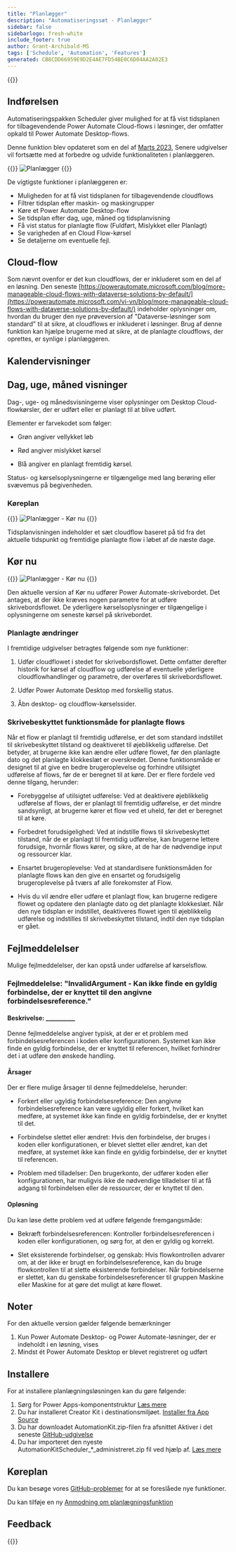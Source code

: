 ```yaml
---
title: "Planlægger"
description: "Automatiseringssæt - Planlægger"
sidebar: false
sidebarlogo: fresh-white
include_footer: true
author: Grant-Archibald-MS
tags: ['Schedule', 'Automation', 'Features']
generated: CB8CDD66959E9D2E4AE7FD54BE0C6D04AA2A02E3
---
```


{{<toc>}}

## Indførelsen

Automatiseringspakken Scheduler giver mulighed for at få vist tidsplanen for tilbagevendende Power Automate Cloud-flows i løsninger, der omfatter opkald til Power Automate Desktop-flows.

Denne funktion blev opdateret som en del af [Marts 2023](/da/releases/march-2023), Senere udgivelser vil fortsætte med at forbedre og udvide funktionaliteten i planlæggeren.

{{<border>}}
![Planlægger](/images/schedule.png)
{{</border>}}

De vigtigste funktioner i planlæggeren er:

- Muligheden for at få vist tidsplanen for tilbagevendende cloudflows
- Filtrer tidsplan efter maskin- og maskingrupper
- Køre et Power Automate Desktop-flow
- Se tidsplan efter dag, uge, måned og tidsplanvisning
- Få vist status for planlagte flow (Fuldført, Mislykket eller Planlagt)
- Se varigheden af en Cloud Flow-kørsel
- Se detaljerne om eventuelle fejl.

## Cloud-flow

Som nævnt ovenfor er det kun cloudflows, der er inkluderet som en del af en løsning. Den seneste [https://powerautomate.microsoft.com/blog/more-manageable-cloud-flows-with-dataverse-solutions-by-default/](https://powerautomate.microsoft.com/vi-vn/blog/more-manageable-cloud-flows-with-dataverse-solutions-by-default/) indeholder oplysninger om, hvordan du bruger den nye prøveversion af "Dataverse-løsninger som standard" til at sikre, at cloudflows er inkluderet i løsninger. Brug af denne funktion kan hjælpe brugerne med at sikre, at de planlagte cloudflows, der oprettes, er synlige i planlæggeren.

## Kalendervisninger

## Dag, uge, måned visninger

Dag-, uge- og månedsvisningerne viser oplysninger om Desktop Cloud-flowkørsler, der er udført eller er planlagt til at blive udført.

Elementer er farvekodet som følger:

- Grøn angiver vellykket løb

- Rød angiver mislykket kørsel

- Blå angiver en planlagt fremtidig kørsel.

Status- og kørselsoplysningerne er tilgængelige med lang berøring eller svævemus på begivenheden.

### Køreplan

{{<border>}}
![Planlægger - Kør nu](/images/scheduler-schedule-view.png)
{{</border>}}

Tidsplanvisningen indeholder et sæt cloudflow baseret på tid fra det aktuelle tidspunkt og fremtidige planlagte flow i løbet af de næste dage.

## Kør nu

{{<border>}}
![Planlægger - Kør nu](/images/scheduler-run-now.png)
{{</border>}}

Den aktuelle version af Kør nu udfører Power Automate-skrivebordet. Det antages, at der ikke kræves nogen parametre for at udføre skrivebordsflowet. De yderligere kørselsoplysninger er tilgængelige i oplysningerne om seneste kørsel på skrivebordet.

### Planlagte ændringer

I fremtidige udgivelser betragtes følgende som nye funktioner:

1. Udfør cloudflowet i stedet for skrivebordsflowet. Dette omfatter derefter historik for kørsel af cloudflow og udførelse af eventuelle yderligere cloudflowhandlinger og parametre, der overføres til skrivebordsflowet.

2. Udfør Power Automate Desktop med forskellig status.

3. Åbn desktop- og cloudflow-kørselssider.

### Skrivebeskyttet funktionsmåde for planlagte flows

Når et flow er planlagt til fremtidig udførelse, er det som standard indstillet til skrivebeskyttet tilstand og deaktiveret til øjeblikkelig udførelse. Det betyder, at brugerne ikke kan ændre eller udføre flowet, før den planlagte dato og det planlagte klokkeslæt er overskredet. Denne funktionsmåde er designet til at give en bedre brugeroplevelse og forhindre utilsigtet udførelse af flows, før de er beregnet til at køre.
Der er flere fordele ved denne tilgang, herunder:

- Forebyggelse af utilsigtet udførelse: Ved at deaktivere øjeblikkelig udførelse af flows, der er planlagt til fremtidig udførelse, er det mindre sandsynligt, at brugerne kører et flow ved et uheld, før det er beregnet til at køre.

- Forbedret forudsigelighed: Ved at indstille flows til skrivebeskyttet tilstand, når de er planlagt til fremtidig udførelse, kan brugerne lettere forudsige, hvornår flows kører, og sikre, at de har de nødvendige input og ressourcer klar.

- Ensartet brugeroplevelse: Ved at standardisere funktionsmåden for planlagte flows kan den give en ensartet og forudsigelig brugeroplevelse på tværs af alle forekomster af Flow.

- Hvis du vil ændre eller udføre et planlagt flow, kan brugerne redigere flowet og opdatere den planlagte dato og det planlagte klokkeslæt. Når den nye tidsplan er indstillet, deaktiveres flowet igen til øjeblikkelig udførelse og indstilles til skrivebeskyttet tilstand, indtil den nye tidsplan er gået.

## Fejlmeddelelser

Mulige fejlmeddelelser, der kan opstå under udførelse af kørselsflow.

### Fejlmeddelelse: "InvalidArgument - Kan ikke finde en gyldig forbindelse, der er knyttet til den angivne forbindelsesreference."

#### Beskrivelse: __________

Denne fejlmeddelelse angiver typisk, at der er et problem med forbindelsesreferencen i koden eller konfigurationen. Systemet kan ikke finde en gyldig forbindelse, der er knyttet til referencen, hvilket forhindrer det i at udføre den ønskede handling.

#### Årsager

Der er flere mulige årsager til denne fejlmeddelelse, herunder:

- Forkert eller ugyldig forbindelsesreference: Den angivne forbindelsesreference kan være ugyldig eller forkert, hvilket kan medføre, at systemet ikke kan finde en gyldig forbindelse, der er knyttet til det.

- Forbindelse slettet eller ændret: Hvis den forbindelse, der bruges i koden eller konfigurationen, er blevet slettet eller ændret, kan det medføre, at systemet ikke kan finde en gyldig forbindelse, der er knyttet til referencen.

- Problem med tilladelser: Den brugerkonto, der udfører koden eller konfigurationen, har muligvis ikke de nødvendige tilladelser til at få adgang til forbindelsen eller de ressourcer, der er knyttet til den.

#### Opløsning

Du kan løse dette problem ved at udføre følgende fremgangsmåde:

- Bekræft forbindelsesreferencen: Kontroller forbindelsesreferencen i koden eller konfigurationen, og sørg for, at den er gyldig og korrekt.

- Slet eksisterende forbindelser, og genskab: Hvis flowkontrollen advarer om, at der ikke er brugt en forbindelsesreference, kan du bruge flowkontrollen til at slette eksisterende forbindelser. Når forbindelserne er slettet, kan du genskabe forbindelsesreferencer til gruppen Maskine eller Maskine for at gøre det muligt at køre flowet.

## Noter

For den aktuelle version gælder følgende bemærkninger

1. Kun Power Automate Desktop- og Power Automate-løsninger, der er indeholdt i en løsning, vises
1. Mindst ét Power Automate Desktop er blevet registreret og udført

## Installere

For at installere planlægningsløsningen kan du gøre følgende:

1. Sørg for Power Apps-komponentstruktur <a href="https://learn.microsoft.com/en-us/power-apps/developer/component-framework/component-framework-for-canvas-apps#enable-the-power-apps-component-framework-feature" target="_blank">Læs mere</a>
1. Du har installeret Creator Kit i destinationsmiljøet. <a href="https://appsource.microsoft.com/en-us/product/dynamics-365/microsoftpowercatarch.creatorkit1" target="_blank">Installer fra App Source</a>
1. Du har downloadet AutomationKit.zip-filen fra afsnittet Aktiver i det seneste <a href="https://github.com/microsoft/powercat-automation-kit/releases" target="_blank">GitHub-udgivelse</a>
1. Du har importeret den nyeste AutomationKitScheduler_*_administreret.zip fil ved hjælp af. <a href='https://learn.microsoft.com/en-us/power-apps/maker/data-platform/import-update-export-solutions' target="_blank">Læs mere</a>

## Køreplan

Du kan besøge vores <a href="https://github.com/microsoft/powercat-automation-kit/issues?q=is%3Aissue+is%3Aopen+label%3Ascheduler" target="_blank">GitHub-problemer</a> for at se foreslåede nye funktioner.

Du kan tilføje en ny <a href="https://github.com/microsoft/powercat-automation-kit/issues/new?assignees=&labels=automation-kit%2Cenhancement%2Cscheduler&template=2-automation-kit-feature.yml&title=%5BAutomation+Kit+-+Feature%5D%3A+FEATURE+TITLE" target="_blank">Anmodning om planlægningsfunktion</a>

## Feedback

{{<questions name="/content/da/features/scheduler.json" completed="Tak, fordi du gav feedback" showNavigationButtons="false" locale="da">}}
